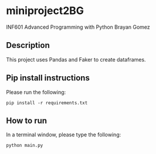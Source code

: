 # miniproject2BG

INF601 Advanced Programming with Python Brayan Gomez

## Description
This project uses Pandas and Faker to create dataframes.

## Pip install instructions
Please run the following:
```
pip install -r requirements.txt
```
## How to run
In a terminal window, please type the following:
```
python main.py
```